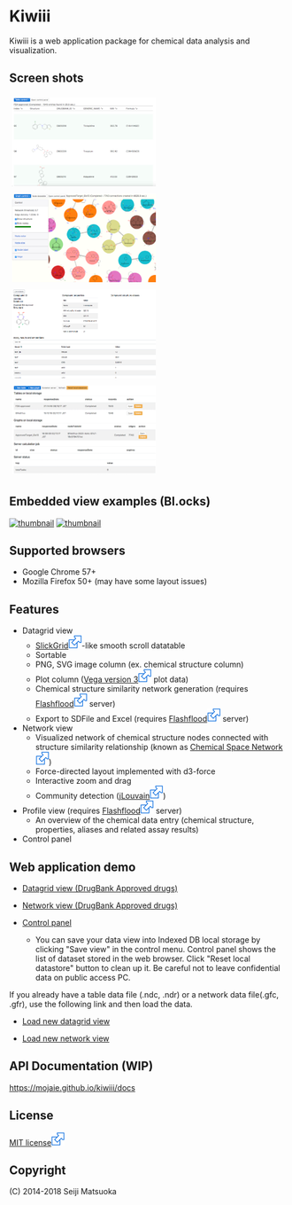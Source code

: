 
Kiwiii
================

Kiwiii is a web application package for chemical data analysis and visualization.


Screen shots
--------------

[<img src="img/table-view.png" width="260" height="160" alt="Table view" style="margin: 5px"/>](img/table-view.png)
[<img src="img/network-view.png" width="260" height="160" alt="Network view" style="margin: 5px"/>](img/network-view.png)
[<img src="img/profile-view.png" width="260" height="160" alt="Profile view" style="margin: 5px"/>](img/profile-view.png)
[<img src="img/control-panel.png" width="260" height="160" alt="Control panel" style="margin: 5px"/>](img/control-panel.png)



Embedded view examples (Bl.ocks)
---------------------------------

[![thumbnail](https://gist.githubusercontent.com/mojaie/dee158bd95a6e3f9e871c7cf112a335c/raw/c25ee931fead003248f7770f69b51fa28424063f/thumbnail.png)](https://bl.ocks.org/mojaie/dee158bd95a6e3f9e871c7cf112a335c)
[![thumbnail](https://gist.githubusercontent.com/mojaie/fe6db9906cd3c4ccc38463f177e4a6a7/raw/91517ccdc20a925ee2a1e1bce1116636ea2a627d/thumbnail.png)](https://bl.ocks.org/mojaie/fe6db9906cd3c4ccc38463f177e4a6a7)


Supported browsers
--------------------

- Google Chrome 57+
- Mozilla Firefox 50+ (may have some layout issues)


Features
--------------


- Datagrid view
  - [SlickGrid![ext](./img/external_link.svg)](https://github.com/mleibman/SlickGrid)-like smooth scroll datatable
  - Sortable
  - PNG, SVG image column (ex. chemical structure column)
  - Plot column ([Vega version 3![ext](./img/external_link.svg)](https://vega.github.io/vega/) plot data)
  - Chemical structure similarity network generation (requires [Flashflood![ext](./img/external_link.svg)](https://github.com/mojaie/flashflood) server)
  - Export to SDFile and Excel (requires [Flashflood![ext](./img/external_link.svg)](https://github.com/mojaie/flashflood) server)
- Network view
  - Visualized network of chemical structure nodes connected with structure similarity relationship (known as [Chemical Space Network![ext](./img/external_link.svg)](https://doi.org/10.1007/s10822-014-9760-0))
  - Force-directed layout implemented with d3-force
  - Interactive zoom and drag
  - Community detection ([jLouvain![ext](./img/external_link.svg)](https://github.com/upphiminn/jLouvain))
- Profile view (requires [Flashflood![ext](./img/external_link.svg)](https://github.com/mojaie/flashflood) server)
  - An overview of the chemical data entry (chemical structure, properties, aliases and related assay results)
- Control panel


Web application demo
---------------------


- [Datagrid view (DrugBank Approved drugs)](https://mojaie.github.io/kiwiii/datagrid.html?location=resources/DrugBank5.0.5_FDA_Approved.ndc)

- [Network view (DrugBank Approved drugs)](https://mojaie.github.io/kiwiii/network.html?location=resources/DrugBank5.0.5_FDA_Approved_GLS08.gfc)

- [Control panel](https://mojaie.github.io/kiwiii/control.html)
  - You can save your data view into Indexed DB local storage by clicking "Save view" in the control menu. Control panel shows the list of dataset stored in the web browser. Click "Reset local datastore" button to clean up it. Be careful not to leave confidential data on public access PC.


If you already have a table data file (.ndc, .ndr) or a network data file(.gfc, .gfr), use the following link and then load the data.

- [Load new datagrid view](https://mojaie.github.io/kiwiii/datagrid.html)

- [Load new network view](https://mojaie.github.io/kiwiii/network.html)



API Documentation (WIP)
------------------------

https://mojaie.github.io/kiwiii/docs




License
--------------

[MIT license![ext](./img/external_link.svg)](http://opensource.org/licenses/MIT)



Copyright
--------------

(C) 2014-2018 Seiji Matsuoka
